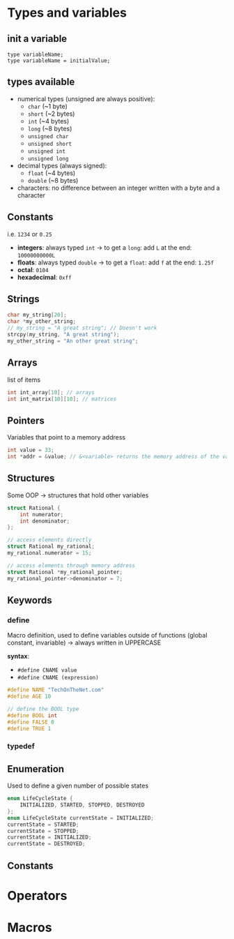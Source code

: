 # Types and variables

## init a variable

```
type variableName;
type variableName = initialValue;
```

## types available

- numerical types (unsigned are always positive):
    - `char` (~1 byte)
    - `short` (~2 bytes)
    - `int` (~4 bytes)
    - `long` (~8 bytes)
    - `unsigned char`
    - `unsigned short`
    - `unsigned int`
    - `unsigned long`
- decimal types (always signed):
    - `float` (~4 bytes)
    - `double` (~8 bytes)
- characters: no difference between an integer written with a byte and a character

## Constants

i.e. `1234` or `0.25`

- **integers**: always typed `int` -> to get a `long`: add `L` at the end: `10000000000L`
- **floats**: always typed `double` -> to get a `float`: add `f` at the end: `1.25f`
- **octal**: `0104`
- **hexadecimal**: `0xff`

## Strings

```C
char my_string[20];
char *my_other_string;
// my_string = "A great string"; // Doesn't work
strcpy(my_string, "A great string");
my_other_string = "An other great string";
```

## Arrays

list of items

```C
int int_array[10]; // arrays
int int_matrix[10][10]; // matrices
```

## Pointers

Variables that point to a memory address

```C
int value = 33;
int *addr = &value; // &<variable> returns the memory address of the variable
```

## Structures

Some OOP -> structures that hold other variables

```C
struct Rational {
    int numerator;
    int denominator;
};

// access elements directly
struct Rational my_rational;
my_rational.numerator = 15;

// access elements through memory address
struct Rational *my_rational_pointer;
my_rational_pointer->denominator = 7;
```

## Keywords

### define

Macro definition, used to define variables outside of functions (global constant, invariable) -> always written in UPPERCASE

**syntax**:
- `#define CNAME value`
- `#define CNAME (expression)`

```C
#define NAME "TechOnTheNet.com"
#define AGE 10

// define the BOOL type
#define BOOL int
#define FALSE 0
#define TRUE 1
```

### typedef

## Enumeration

Used to define a given number of possible states

```C
enum LifeCycleState {
    INITIALIZED, STARTED, STOPPED, DESTROYED
};
enum LifeCycleState currentState = INITIALIZED;
currentState = STARTED;
currentState = STOPPED;
currentState = INITIALIZED;
currentState = DESTROYED;
```

## Constants

# Operators

# Macros
